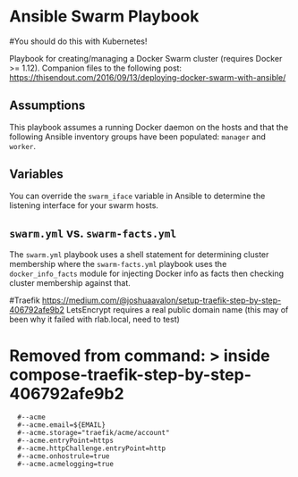 # Ansible Swarm Playbook
#You should do this with Kubernetes!

Playbook for creating/managing a Docker Swarm cluster (requires Docker >= 1.12).
Companion files to the following post: https://thisendout.com/2016/09/13/deploying-docker-swarm-with-ansible/
## Assumptions
This playbook assumes a running Docker daemon on the hosts and that the following Ansible inventory groups have been populated: `manager` and `worker`.
## Variables
You can override the `swarm_iface` variable in Ansible to determine the listening interface for your swarm hosts.
## `swarm.yml` vs. `swarm-facts.yml`
The `swarm.yml` playbook uses a shell statement for determining cluster membership where the `swarm-facts.yml` playbook uses the `docker_info_facts` module for injecting Docker info as facts then checking cluster membership against that.

#Traefik
https://medium.com/@joshuaavalon/setup-traefik-step-by-step-406792afe9b2
LetsEncrypt requires a real public domain name (this may of been why it failed with rlab.local, need to test)


# Removed from command: > inside compose-traefik-step-by-step-406792afe9b2
      #--acme
      #--acme.email=${EMAIL}
      #--acme.storage="traefik/acme/account"
      #--acme.entryPoint=https
      #--acme.httpChallenge.entryPoint=http
      #--acme.onhostrule=true
      #--acme.acmelogging=true


